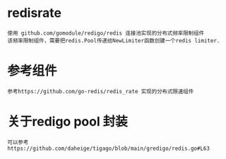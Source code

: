 # redisrate

    使用 github.com/gomodule/redigo/redis 连接池实现的分布式频率限制组件
    该频率限制组件，需要把redis.Pool传递给NewLimiter函数创建一个redis limiter.

# 参考组件 

    参考https://github.com/go-redis/redis_rate 实现的分布式限速组件

# 关于redigo pool 封装

    可以参考 https://github.com/daheige/tigago/blob/main/gredigo/redis.go#L63

